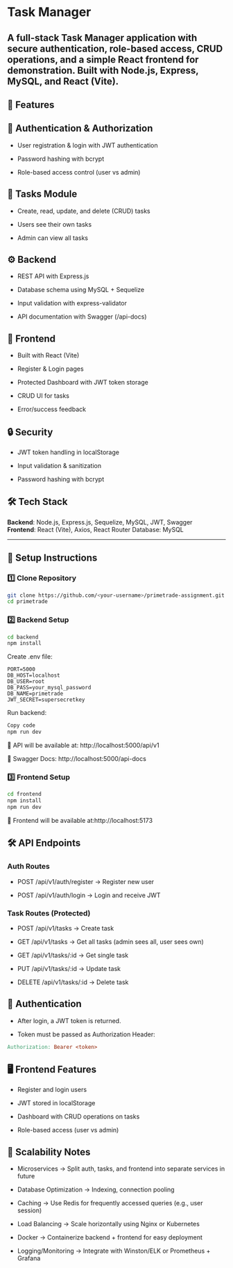 # Task Manager

A full-stack Task Manager application with secure authentication, role-based access, CRUD operations, and a simple React frontend for demonstration.
Built with Node.js, Express, MySQL, and React (Vite).
---

## 📌 Features
## 🔐 Authentication & Authorization

- User registration & login with JWT authentication

- Password hashing with bcrypt

- Role-based access control (user vs admin)

## 📝 Tasks Module

- Create, read, update, and delete (CRUD) tasks

- Users see their own tasks

- Admin can view all tasks

## ⚙ Backend

- REST API with Express.js

- Database schema using MySQL + Sequelize

- Input validation with express-validator

- API documentation with Swagger (/api-docs)

## 🎨 Frontend

- Built with React (Vite)

- Register & Login pages

- Protected Dashboard with JWT token storage

- CRUD UI for tasks

- Error/success feedback

## 🔒 Security

- JWT token handling in localStorage

- Input validation & sanitization

- Password hashing with bcrypt

## 🛠️ Tech Stack

**Backend**: Node.js, Express.js, Sequelize, MySQL, JWT, Swagger  
**Frontend**: React (Vite), Axios, React Router
Database: MySQL

---

## 🔧 Setup Instructions

### 1️⃣ Clone Repository
```bash
git clone https://github.com/<your-username>/primetrade-assignment.git
cd primetrade
```
### 2️⃣ Backend Setup
```bash
cd backend
npm install
```
Create .env file:

```env
PORT=5000
DB_HOST=localhost
DB_USER=root
DB_PASS=your_mysql_password
DB_NAME=primetrade
JWT_SECRET=supersecretkey
```
Run backend:

```bash
Copy code
npm run dev
```
📌 API will be available at:
http://localhost:5000/api/v1

📌 Swagger Docs:
http://localhost:5000/api-docs

### 3️⃣ Frontend Setup
```bash
cd frontend
npm install
npm run dev
```
📌 Frontend will be available at:http://localhost:5173

## 🛠️ API Endpoints
### Auth Routes
- POST /api/v1/auth/register → Register new user

- POST /api/v1/auth/login → Login and receive JWT

### Task Routes (Protected)
- POST /api/v1/tasks → Create task

- GET /api/v1/tasks → Get all tasks (admin sees all, user sees own)

- GET /api/v1/tasks/:id → Get single task

- PUT /api/v1/tasks/:id → Update task

- DELETE /api/v1/tasks/:id → Delete task

## 🔑 Authentication
- After login, a JWT token is returned.

- Token must be passed as Authorization Header:

```makefile
Authorization: Bearer <token>
```
## 🖥️ Frontend Features
- Register and login users

- JWT stored in localStorage

- Dashboard with CRUD operations on tasks

- Role-based access (user vs admin)

## 📖 Scalability Notes
- Microservices → Split auth, tasks, and frontend into separate services in future

- Database Optimization → Indexing, connection pooling

- Caching → Use Redis for frequently accessed queries (e.g., user session)

- Load Balancing → Scale horizontally using Nginx or Kubernetes

- Docker → Containerize backend + frontend for easy deployment

- Logging/Monitoring → Integrate with Winston/ELK or Prometheus + Grafana

